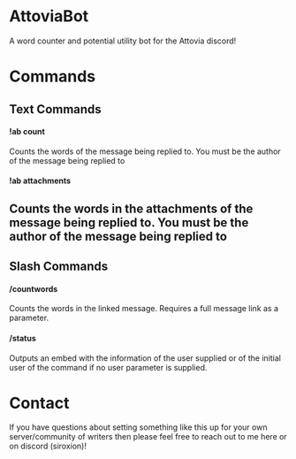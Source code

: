 # AttoviaBot
A word counter and potential utility bot for the Attovia discord!

# Commands
## Text Commands
#### !ab count
Counts the words of the message being replied to. You must be the author of the message being replied to
#### !ab attachments
Counts the words in the attachments of the message being replied to. You must be the author of the message being replied to
---
## Slash Commands
#### /countwords
Counts the words in the linked message. Requires a full message link as a parameter.
#### /status
Outputs an embed with the information of the user supplied or of the initial user of the command if no user parameter is supplied.

# Contact
If you have questions about setting something like this up for your own server/community of writers then please feel free to reach out to me here or on discord (siroxion)!